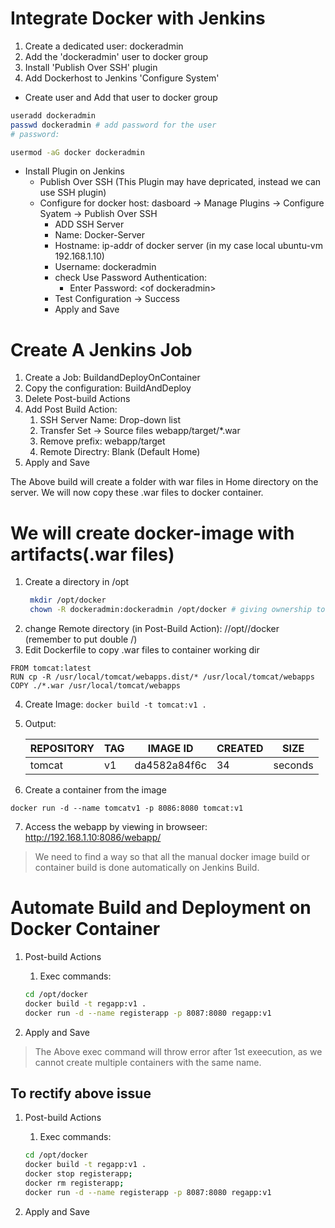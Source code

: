 # Integrate Docker with Jenkins

1. Create a dedicated user: dockeradmin
2. Add the 'dockeradmin' user to docker group
3. Install 'Publish Over SSH' plugin
4. Add Dockerhost to Jenkins 'Configure System'

- Create user and Add that user to docker group
```bash
useradd dockeradmin
passwd dockeradmin # add password for the user
# password:

usermod -aG docker dockeradmin
```

- Install Plugin on Jenkins
  - Publish Over SSH (This Plugin may have depricated, instead we can use SSH plugin)
  - Configure for docker host: dasboard -> Manage Plugins -> Configure Syatem -> Publish Over SSH
    - ADD SSH Server
    - Name: Docker-Server
    - Hostname: ip-addr of docker server (in my case local ubuntu-vm 192.168.1.10)
    - Username: dockeradmin
    - check Use Password Authentication:
      - Enter Password:  \<of dockeradmin\>
    - Test Configuration -> Success
    - Apply and Save

# Create A Jenkins Job

1. Create a Job: BuildandDeployOnContainer
2. Copy the configuration: BuildAndDeploy
3. Delete  Post-build Actions
4. Add Post Build Action:
   1. SSH Server Name: Drop-down list
   2. Transfer Set -> Source files webapp/target/*.war
   3. Remove prefix: webapp/target
   4. Remote Directry: Blank (Default Home)
5. Apply and Save
   
The Above build will create a folder with war files in Home directory on the server.
We will now copy these .war files to docker container.

# We will create docker-image with artifacts(.war files)

1. Create a directory in /opt
   ```bash
    mkdir /opt/docker
    chown -R dockeradmin:dockeradmin /opt/docker # giving ownership to dockeradmin
   ```
2. change Remote directory (in Post-Build Action): //opt//docker (remember to put double /)
3. Edit Dockerfile to copy .war files to container working dir

```console
FROM tomcat:latest
RUN cp -R /usr/local/tomcat/webapps.dist/* /usr/local/tomcat/webapps
COPY ./*.war /usr/local/tomcat/webapps
```

4. Create Image: ` docker build -t tomcat:v1 . ` 
5. 
   Output: 

   | REPOSITORY | TAG | IMAGE ID | CREATED | SIZE |
   |------------|-----|----------|---------|------|
   |tomcat | v1 | da4582a84f6c | 34 | seconds | ago | 478MB

6. Create a container from the image

```
docker run -d --name tomcatv1 -p 8086:8080 tomcat:v1

```
7. Access the webapp by viewing in browseer: http://192.168.1.10:8086/webapp/

> We need to find a way so that all the manual docker image build or container build is done automatically on Jenkins Build.

# Automate Build and Deployment on Docker Container

1. Post-build Actions
   1. Exec commands:
    
    ```bash
    cd /opt/docker
    docker build -t regapp:v1 .
    docker run -d --name registerapp -p 8087:8080 regapp:v1
    ``` 
2. Apply and Save

> The Above exec command will throw error after 1st exeecution, as we cannot create multiple containers with the same name.

## To rectify above issue

1. Post-build Actions
   1. Exec commands:
    
    ```bash
    cd /opt/docker
    docker build -t regapp:v1 .
    docker stop registerapp;
    docker rm registerapp;
    docker run -d --name registerapp -p 8087:8080 regapp:v1
    ``` 
2. Apply and Save